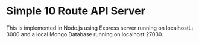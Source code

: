 # Simple 10 Route API Server
This is implemented in Node.js using Express server running on localhostL: 3000 and a local Mongo Database running on localhost:27030.
